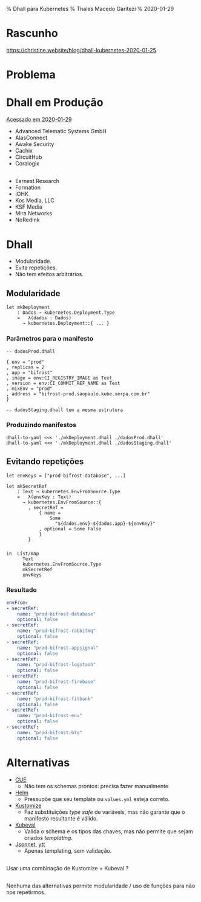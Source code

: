 % Dhall para Kubernetes
% Thales Macedo Garitezi
% 2020-01-29


# Rascunho

https://christine.website/blog/dhall-kubernetes-2020-01-25

# Problema

# Dhall em Produção

[Acessado em 2020-01-29](https://docs.dhall-lang.org/discussions/Dhall-in-production.html)

- Advanced Telematic Systems GmbH
- AlasConnect
- Awake Security
- Cachix
- CircuitHub
- Coralogix

##

- Earnest Research
- Formation
- IOHK
- Kos Media, LLC
- KSF Media
- Mira Networks
- NoRedInk

# Dhall

- Modularidade.
- Evita repetições.
- Não tem efeitos arbitrários.

## Modularidade

```{.dhall}
let mkDeployment
    : Dados → kubernetes.Deployment.Type
    =   λ(dados : Dados)
      → kubernetes.Deployment::{ ... }
```

### Parâmetros para o manifesto

```{.dhall}
-- dadosProd.dhall

{ env = "prod"
, replicas = 2
, app = "bifrost"
, image = env:CI_REGISTRY_IMAGE as Text
, version = env:CI_COMMIT_REF_NAME as Text
, mixEnv = "prod"
, address = "bifrost-prod.saopaulo.kube.xerpa.com.br"
}

-- dadosStaging.dhall tem a mesma estrutura
```

### Produzindo manifestos

```{.shell}
dhall-to-yaml <<< './mkDeployment.dhall ./dadosProd.dhall'
dhall-to-yaml <<< './mkDeployment.dhall ./dadosStaging.dhall'
```

## Evitando repetições

```{.dhall .number-lines}
let envKeys = ["prod-bifrost-database", ...]

let mkSecretRef
    : Text → kubernetes.EnvFromSource.Type
    =   λ(envKey : Text)
      → kubernetes.EnvFromSource::{
        , secretRef =
            { name =
                Some
                  "${dados.env}-${dados.app}-${envKey}"
            , optional = Some False
            }
        }
```

###

```{.dhall .number-lines}
in  List/map
      Text
      kubernetes.EnvFromSource.Type
      mkSecretRef
      envKeys
```

### Resultado

```{.yaml .number-lines}
envFrom:
- secretRef:
    name: "prod-bifrost-database"
    optional: false
- secretRef:
    name: "prod-bifrost-rabbitmq"
    optional: false
- secretRef:
    name: "prod-bifrost-appsignal"
    optional: false
- secretRef:
    name: "prod-bifrost-logstash"
    optional: false
- secretRef:
    name: "prod-bifrost-firebase"
    optional: false
- secretRef:
    name: "prod-bifrost-fitbank"
    optional: false
- secretRef:
    name: "prod-bifrost-env"
    optional: false
- secretRef:
    name: "prod-bifrost-btg"
    optional: false
```

# Alternativas

- [CUE](https://github.com/cuelang/cue/blob/master/doc/tutorial/kubernetes/README.md)
  - Não tem os schemas prontos: precisa fazer manualmente.
- [Helm](https://helm.sh/)
  - Pressupõe que seu template ou `values.yml` esteja correto.
- [Kustomize](https://kustomize.io/)
  - Faz substituições _type safe_ de variáveis, mas não garante que o
    manifesto resultante é válido.
- [Kubeval](https://kubeval.instrumenta.dev/)
  - Valida o schema e os tipos das chaves, mas não permite que sejam
    criados _templating_.
- [Jsonnet](https://jsonnet.org/), [ytt](https://get-ytt.io/)
  - Apenas templating, sem validação.

##

Usar uma combinação de Kustomize + Kubeval ?

##

Nenhuma das alternativas permite modularidade / uso de funções para
não nos repetirmos.

